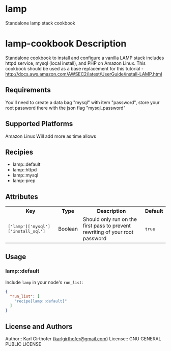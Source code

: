 # lamp
Standalone lamp stack cookbook

# lamp-cookbook Description

Standalone cookbook to install and configure a vanilla LAMP stack includes httpd service, mysql (local install), and PHP on Amazon Linux. This cookbook should be used as a base replacement for this tutorial - http://docs.aws.amazon.com/AWSEC2/latest/UserGuide/install-LAMP.html

## Requirements

You'll need to create a data bag "mysql" with item "password", store your root password there with the json flag "mysql_password"

## Supported Platforms

Amazon Linux
Will add more as time allows


## Recipies 

* lamp::default
* lamp::httpd
* lamp::mysql
* lamp::prep

## Attributes

<table>
  <tr>
    <th>Key</th>
    <th>Type</th>
    <th>Description</th>
    <th>Default</th>
  </tr>
  <tr>
    <td><tt>['lamp']['mysql']['install_sql']</tt></td>
    <td>Boolean</td>
    <td>Should only run on the first pass to prevent rewriting of your root password</td>
    <td><tt>true</tt></td>
  </tr>
</table>

## Usage

### lamp::default

Include `lamp` in your node's `run_list`:

```json
{
  "run_list": [
    "recipe[lamp::default]"
  ]
}
```

## License and Authors

Author::  Karl Girthofer (karlgirthofer@gmail.com)
License:: GNU GENERAL PUBLIC LICENSE
